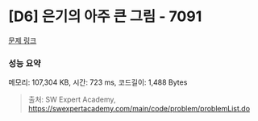 # [D6] 은기의 아주 큰 그림 - 7091 

[문제 링크](https://swexpertacademy.com/main/code/problem/problemDetail.do?contestProbId=AWkIfv7qBCYDFAXC) 

### 성능 요약

메모리: 107,304 KB, 시간: 723 ms, 코드길이: 1,488 Bytes



> 출처: SW Expert Academy, https://swexpertacademy.com/main/code/problem/problemList.do